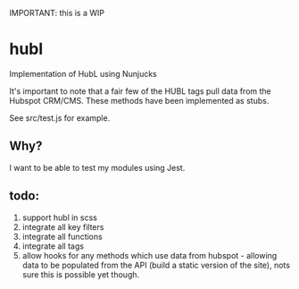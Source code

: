 IMPORTANT: this is a WIP

# hubl
Implementation of HubL using Nunjucks

It's important to note that a fair few of the HUBL tags pull data from the Hubspot CRM/CMS. These methods have been implemented as stubs.




See src/test.js for example.


## Why? 
I want to be able to test my modules using Jest.

## todo:

1. support hubl in scss
2. integrate all key filters
3. integrate all functions
4. integrate all tags
5. allow hooks for any methods which use data from hubspot - allowing data to be populated from the API (build a static version of the site), nots sure this is possible yet though.
